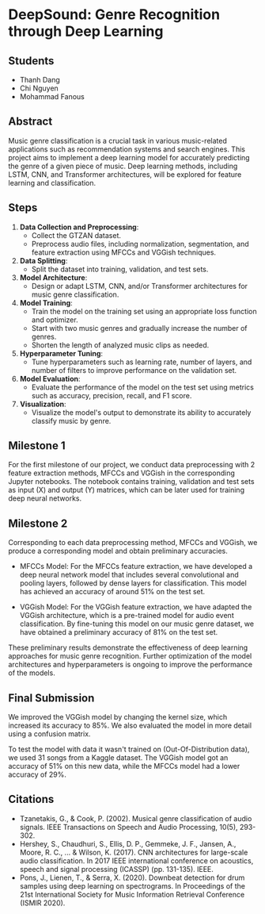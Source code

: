 # DeepSound: Genre Recognition through Deep Learning

## Students
- Thanh Dang
- Chi Nguyen
- Mohammad Fanous


## Abstract
Music genre classification is a crucial task in various music-related applications such as recommendation systems and search engines. This project aims to implement a deep learning model for accurately predicting the genre of a given piece of music. Deep learning methods, including LSTM, CNN, and Transformer architectures, will be explored for feature learning and classification.

## Steps
1. **Data Collection and Preprocessing**:
   - Collect the GTZAN dataset.
   - Preprocess audio files, including normalization, segmentation, and feature extraction using MFCCs and VGGish techniques.
2. **Data Splitting**:
   - Split the dataset into training, validation, and test sets.
3. **Model Architecture**:
   - Design or adapt LSTM, CNN, and/or Transformer architectures for music genre classification.
4. **Model Training**:
   - Train the model on the training set using an appropriate loss function and optimizer.
   - Start with two music genres and gradually increase the number of genres.
   - Shorten the length of analyzed music clips as needed.
5. **Hyperparameter Tuning**:
   - Tune hyperparameters such as learning rate, number of layers, and number of filters to improve performance on the validation set.
6. **Model Evaluation**:
   - Evaluate the performance of the model on the test set using metrics such as accuracy, precision, recall, and F1 score.
7. **Visualization**:
   - Visualize the model's output to demonstrate its ability to accurately classify music by genre.

## Milestone 1
For the first milestone of our project, we conduct data preprocessing with 2 feature extraction methods, MFCCs and VGGish in the corresponding Jupyter notebooks. The notebook contains training, validation and test sets as input (X) and output (Y) matrices, which can be later used for training deep neural networks.

## Milestone 2

Corresponding to each data preprocessing method, MFCCs and VGGish, we produce a corresponding model and obtain preliminary accuracies.

- MFCCs Model:
For the MFCCs feature extraction, we have developed a deep neural network model that includes several convolutional and pooling layers, followed by dense layers for classification. This model has achieved an accuracy of around 51% on the test set.

- VGGish Model:
For the VGGish feature extraction, we have adapted the VGGish architecture, which is a pre-trained model for audio event classification. By fine-tuning this model on our music genre dataset, we have obtained a preliminary accuracy of 81% on the test set.

These preliminary results demonstrate the effectiveness of deep learning approaches for music genre recognition. Further optimization of the model architectures and hyperparameters is ongoing to improve the performance of the models.

## Final Submission

We improved the VGGish model by changing the kernel size, which increased its accuracy to 85%. We also evaluated the model in more detail using a confusion matrix.

To test the model with data it wasn't trained on (Out-Of-Distribution data), we used 31 songs from a Kaggle dataset. The VGGish model got an accuracy of 51% on this new data, while the MFCCs model had a lower accuracy of 29%.

## Citations
- Tzanetakis, G., & Cook, P. (2002). Musical genre classification of audio signals. IEEE Transactions on Speech and Audio Processing, 10(5), 293-302.
- Hershey, S., Chaudhuri, S., Ellis, D. P., Gemmeke, J. F., Jansen, A., Moore, R. C., ... & Wilson, K. (2017). CNN architectures for large-scale audio classification. In 2017 IEEE international conference on acoustics, speech and signal processing (ICASSP) (pp. 131-135). IEEE.
- Pons, J., Lienen, T., & Serra, X. (2020). Downbeat detection for drum samples using deep learning on spectrograms. In Proceedings of the 21st International Society for Music Information Retrieval Conference (ISMIR 2020).





